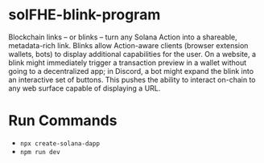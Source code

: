 # solFHE-blink-program

Blockchain links – or blinks – turn any Solana Action into a shareable, metadata-rich link. Blinks allow Action-aware clients (browser extension wallets, bots) to display additional capabilities for the user. On a website, a blink might immediately trigger a transaction preview in a wallet without going to a decentralized app; in Discord, a bot might expand the blink into an interactive set of buttons. This pushes the ability to interact on-chain to any web surface capable of displaying a URL.

# Run Commands
- `npx create-solana-dapp`
- `npm run dev`
